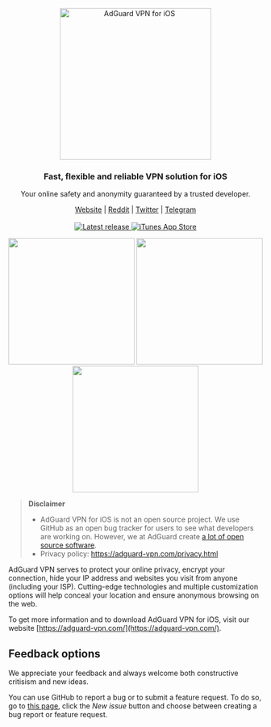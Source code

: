 <p align="center">
  <picture>
    <source media="(prefers-color-scheme: dark)" srcset="https://cdn.adguard.com/public/Adguard/Common/Logos/vpn_logo_dark_i.svg" width="300px" alt="AdGuard VPN for iOS" />
    <img src="https://cdn.adguard.com/public/Adguard/Common/Logos/vpn_logo_i.svg" width="300px" alt="AdGuard VPN for iOS" />
  </picture>
</p>

<h3 align="center">Fast, flexible and reliable VPN solution for iOS</h3>

<p align="center">
  Your online safety and anonymity guaranteed by a trusted developer.
</p>

<p align="center">
    <a href="https://adguard-vpn.com/">Website</a> |
    <a href="https://reddit.com/r/Adguard">Reddit</a> |
    <a href="https://twitter.com/AdGuard">Twitter</a> |
    <a href="https://t.me/adguard_en">Telegram</a>
    <br /><br />
<a href="https://github.com/AdguardTeam/AdGuardVPNForiOS/releases">
    <img src="https://img.shields.io/github/tag/AdguardTeam/AdGuardVPNForiOS.svg?label=release" alt="Latest release" />
</a>
<a href="https://agrd.io/ios_vpn">
  <img alt="iTunes App Store" src="https://img.shields.io/itunes/v/1525373602.svg">
</a>    
</p>

<p align="center">
  <picture>
    <source media="(prefers-color-scheme: dark)" srcset="https://cdn.adtidy.org/content/github/vpn/ios/dark_connected.png?" width="250">
    <img src="https://cdn.adtidy.org/content/github/vpn/ios/vpn_connected.png?" width="250">
  </picture>
  <picture>
    <source media="(prefers-color-scheme: dark)" srcset="https://cdn.adtidy.org/content/github/vpn/ios/dark_locations.png?" width="250">
    <img src="https://cdn.adtidy.org/content/github/vpn/ios/vpn_locations.png?" width="250">
  </picture>
  <picture>
    <source media="(prefers-color-scheme: dark)" srcset="https://cdn.adtidy.org/content/github/vpn/ios/dark_exclusions.png" width="250">
    <img src="https://cdn.adtidy.org/content/github/vpn/ios/vpn_exclusions.png" width="250">
  </picture>
</p>

> **Disclaimer**
> * AdGuard VPN for iOS is not an open source project. We use GitHub as an open bug tracker for users to see what developers are working on. However, we at AdGuard create [a lot of open source software](https://github.com/search?o=desc&q=topic%3Aopen-source+org%3AAdguardTeam+fork%3Atrue&s=stars&type=Repositories).
> * Privacy policy: https://adguard-vpn.com/privacy.html

AdGuard VPN serves to protect your online privacy, encrypt your connection, hide your IP address and websites you visit from anyone (including your ISP). Cutting-edge technologies and multiple customization options will help conceal your location and ensure anonymous browsing on the web.

To get more information and to download AdGuard VPN for iOS, visit our website [https://adguard-vpn.com/](https://adguard-vpn.com/).

<a id="feedback"></a>

## Feedback options

We appreciate your feedback and always welcome both constructive critisism and new ideas.

You can use GitHub to report a bug or to submit a feature request. To do so, go to [this page](https://github.com/AdguardTeam/AdguardVPNForios/issues), click the _New issue_ button and choose between creating a bug report or feature request.
